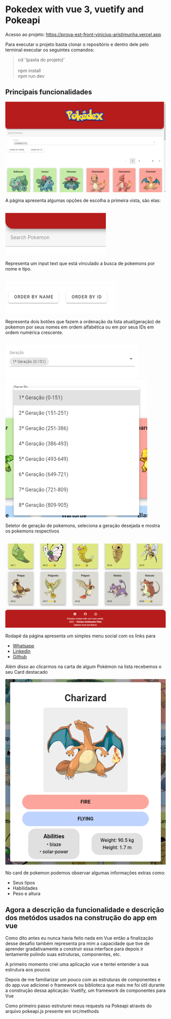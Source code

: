 # <h1>Pokedex with vue 3, vuetify and Pokeapi</h1>

Acesso ao projeto: <a target="_blank">https://prova-est-front-vinicius-aristimunha.vercel.app</a>

Para executar o projeto basta clonar o repositório e dentro dele pelo terminal executar os seguintes comandos: 

> cd '(pasta do projeto)'<br>    
> npm install<br>
> npm run dev<br>


<h2>Principais funcionalidades</h2>

<img src="./assets/Docs/mainpage.jpeg" alt="main page">


<p>A página apresenta algumas opções de escolha a primeira vista, são elas:</p>
<br> 
<img src="./assets/Docs/search.jpeg" alt="search">
<p>Representa um input text que está vinculado a busca de pokemons por nome e tipo.</p>

<br>
<img src="./assets/Docs/sorts.jpeg" alt="sorts">
<p>Representa dois botões que fazem a ordenação da lista atual(geração) de pokemon por seus nomes em ordem alfabética ou em por seus IDs em ordem numérica crescente.</p>

<br>
<img src="./assets/Docs/generation.jpeg" alt="generation">
<img src="./assets/Docs/generationexp.jpeg" alt="generation expanded">
<p>Seletor de geração de pokemons, seleciona a geração desejada e mostra os pokemons respectivos</p>

<br>
<img src="./assets/Docs/mainpagefooter.jpeg" alt="main page footer">
<p>Rodapé da página apresenta um simples menu social com os links para </p>
<ul>
      <li><a href="http://wa.me/+5567981814185">Whatsapp</a></li>
      <li><a href="http://www.linkedin.com/in/viniaris">Linkedin</a></li>
      <li><a href="http://github.com/viniciusarisp">Github</a></li>
</ul>

<p>Além disso ao clicarmos na carta de algum Pokémon na lista recebemos o seu Card destacado</p>
<img src="./assets/Docs/pokemoncard.png" alt="Pokemon card">
<p>No card de pokemon podemos observar algumas informações extras como:</p>
<ul>
      <li>Seus tipos</li>
      <li>Habilidades</li>
      <li>Peso e altura</li>
</ul>

<h2>Agora a descrição da funcionalidade e descrição dos metódos usados na construção do app em vue</h2>

<p>Como dito antes eu nunca havia feito nada em Vue então a finalização desse desafio também representa pra mim a capacidade que tive de aprender gradativamente a construir essa interface para depois ir lentamente polindo suas estruturas, componentes, etc.</p>

<p>A primeiro momento criei uma aplicação vue e tentei entender a sua estrutura aos poucos </p>

<p>Depois de me familiarizar um pouco com as estruturas de componentes e do app.vue adicionei o framework ou biblioteca que mais me foi útil durante a construção dessa aplicação: Vuetify, um framework de componentes para Vue</p>

<p>Como primeiro passo estruturei meus requests na Pokeapi através do arquivo pokeapi.js presente em src/methods</p>

